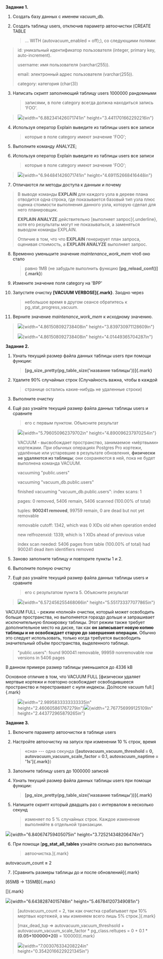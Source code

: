 **Задание 1.**

1.  Создать базу данных с именем vacuum_db.

2.  Создать таблицу users, отключив параметр автоочистки (CREATE TABLE
    > \... WITH (autovacuum_enabled = off);), со следующими полями:

> id: уникальный идентификатор пользователя (integer, primary key,
> auto-increment).
>
> username: имя пользователя (varchar(255)).
>
> email: электронный адрес пользователя (varchar(255)).
>
> category: категория (char(3))

3.  Написать скрипт заполняющий таблицу users 1000000 рандомными
    > записями, в поле category всегда должна находиться запись 'FOO'.

> ![](./media/image5.png){width="6.882341426071741in"
> height="3.4411701662292216in"}

4.  Используя оператор Explain выведите из таблицы users все записи
    > которые в поле category имеют значение 'FOO';

5.  Выполните команду ANALYZE;

6.  Используя оператор Explain выведите из таблицы users все записи
    > которые в поле category имеют значение 'FOO';

> ![](./media/image8.png){width="6.944841426071741in"
> height="4.691152668416448in"}

7.  Отличаются ли методы доступа к данным и почему

> В выводе команды **EXPLAIN** для каждого узла в дереве плана отводится
> одна строка, где показывается базовый тип узла плюс оценка стоимости
> выполнения данного узла, которую сделал для него планировщик.
>
> **EXPLAIN ANALYZE** действительно [выполняет запрос]{.underline}, хотя
> его результаты могут не показываться, а заменяться выводом команды
> EXPLAIN.
>
> Отличие в том, что что **EXPLAIN** генерирует план запроса, оценивая
> стоимость, а **EXPLAIN ANALYZE** выполняет запрос.

8.  Временно уменьшите значение *maintenance_work_mem* чтоб оно стало
    > равно 1MB (не забудьте выполнить функцию
    > **[pg_reload_conf()]{.mark}**)

9.  Измените значение поля category на 'BPP'

10. Запустите очистку **[VACUUM VERBOSE]{.mark}**. Заодно через
    > небольшое время в другом сеансе обратитесь к
    > pg_stat_progress_vacuum.

11. Верните значение *maintenance_work_mem* к исходному значению.

> ![](./media/image14.png){width="4.861508092738408in"
> height="3.839730971128609in"}
>
> ![](./media/image1.png){width="4.861508092738408in"
> height="4.01449365704287in"}

**Задание 2.**

1.  Узнать текущий размер файла данных таблицы users при помощи функции:
    > **[pg_size_pretty(pg_table_size(\'название таблицы\'))]{.mark}**

2.  Удалите 90% случайных строк (Случайность важна, чтобы в каждой
    > странице остались какие-нибудь не удаленные строки)

3.  Выполните очистку

4.  Ещё раз узнайте текущий размер файла данных таблицы users и сравните
    > его с первым пунктом. Объясните результат

> ![](./media/image9.png){width="5.796050962379702in"
> height="4.890096237970254in"}
>
> VACUUM - высвобождает пространство, занимаемое «мёртвыми» кортежами.
> При обычных операциях Postgres Pro кортежи, удалённые или устаревшие в
> результате обновления, **физически не удаляются из таблицы**; они
> сохраняются в ней, пока не будет выполнена команда VACUUM.
>
> vacuuming \"public.users\"
>
> vacuuming \"vacuum_db.public.users\"
>
> finished vacuuming \"vacuum_db.public.users\": index scans: 1
>
> pages: 0 removed, 5406 remain, 5406 scanned (100.00% of total)
>
> tuples: **900241 removed**, 99759 remain, 0 are dead but not yet
> removable
>
> removable cutoff: 1342, which was 0 XIDs old when operation ended
>
> new relfrozenxid: 1339, which is 1 XIDs ahead of previous value
>
> index scan needed: 5406 pages from table (100.00% of total) had 900241
> dead item identifiers removed

5.  Заново заполните таблицу и повторите пункты 1 и 2.

6.  Выполните полную очистку

7.  Ещё раз узнайте текущий размер файла данных таблицы users и сравните
    > его с результатом пункта 5. Объясните результат

> ![](./media/image10.png){width="6.572456255468066in"
> height="5.551733377077865in"}

VACUUM FULL - режим «полной» очистки, который может освободить больше
пространства, но выполняется гораздо дольше и запрашивает исключительную
блокировку таблицы. Этот режим также требует дополнительное место на
диске, так как **он записывает новую копию таблицы и не освобождает
старую до завершения операции.** Обычно это следует использовать, только
когда требуется высвободить значительный объём пространства, выделенного
таблице.

> \"public.users\": found 900041 removable, 99959 nonremovable row
> versions in 5406 pages

В данном примере размер таблицы уменьшился до 4336 kB

Основное отличие в том, что VACUUM FULL [физически удаляет мертвые
кортежи и повторно освобождает освободившееся пространство и
перестраивает с нуля индексы. До/после vacuum full:]{.mark}

> ![](./media/image7.png){width="2.9895833333333335in"
> height="2.460605861767279in"}![](./media/image6.png){width="2.767756999125109in"
> height="2.443772965879265in"}

**Задание 3.**

1.  Включите параметр автоочистки в таблице users

2.  Настройте автоочистку на запуск при изменении 10 % строк, время
    > «сна» --- одна секунда (**[autovacuum_vacuum_threshold = 0,
    > autovacuum_vacuum_scale_factor = 0.1, autovacuum_naptime =
    > \'1s\']{.mark}**)

3.  Заполните таблицу users до 1000000 записей

4.  Узнать текущий размер файла данных таблицы users при помощи функции:
    > **[pg_size_pretty(pg_table_size(\'название таблицы\'))]{.mark}**

5.  Напишите скрипт который двадцать раз с интервалом в несколько секунд
    > изменяет по 5 % случайных строк. Каждое изменение выполняйте в
    > отдельной транзакции.

![](./media/image12.png){width="6.840674759405075in"
height="3.725214348206474in"}

6.  При помощи [**pg_stat_all_tables** узнайте сколько раз выполнялась
    > автоочистка.]{.mark}

autovacuum_count **=** 2

7.  [Сравнить размеры таблицы до и после обновлений]{.mark}

[65MB → 135MB]{.mark}

[]{.mark}

![](./media/image2.png){width="6.64382874015748in"
height="5.467841207349081in"}

> [autovacuum_count = 2, так как очистка срабатывает при 10% мертвых
> кортежей, а мы изменяем всего лишь 5% строк.]{.mark}
>
> [max_dead_tup =\> autovacuum_vacuum_threshsold +
> autovacuum_vacuum_scale_factor \* pg_class.reltupes = 0 + 0.1 \*
> **(0.05\*100000\*20)** = 100000]{.mark}
>
> ![](./media/image13.png){width="7.003076334208224in"
> height="0.35420166229221345in"}
